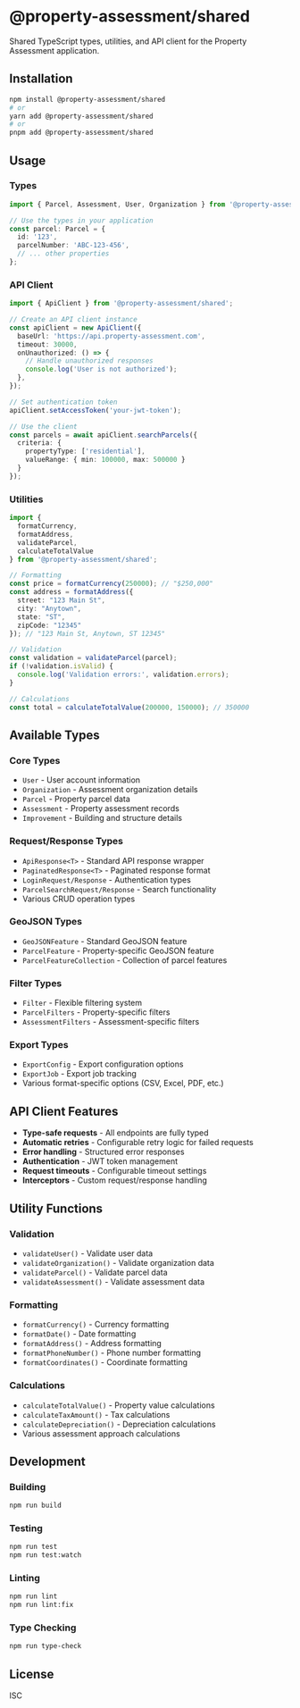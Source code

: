 # @property-assessment/shared

Shared TypeScript types, utilities, and API client for the Property Assessment application.

## Installation

```bash
npm install @property-assessment/shared
# or
yarn add @property-assessment/shared
# or
pnpm add @property-assessment/shared
```

## Usage

### Types

```typescript
import { Parcel, Assessment, User, Organization } from '@property-assessment/shared';

// Use the types in your application
const parcel: Parcel = {
  id: '123',
  parcelNumber: 'ABC-123-456',
  // ... other properties
};
```

### API Client

```typescript
import { ApiClient } from '@property-assessment/shared';

// Create an API client instance
const apiClient = new ApiClient({
  baseUrl: 'https://api.property-assessment.com',
  timeout: 30000,
  onUnauthorized: () => {
    // Handle unauthorized responses
    console.log('User is not authorized');
  },
});

// Set authentication token
apiClient.setAccessToken('your-jwt-token');

// Use the client
const parcels = await apiClient.searchParcels({
  criteria: {
    propertyType: ['residential'],
    valueRange: { min: 100000, max: 500000 }
  }
});
```

### Utilities

```typescript
import { 
  formatCurrency, 
  formatAddress, 
  validateParcel,
  calculateTotalValue 
} from '@property-assessment/shared';

// Formatting
const price = formatCurrency(250000); // "$250,000"
const address = formatAddress({
  street: "123 Main St",
  city: "Anytown",
  state: "ST",
  zipCode: "12345"
}); // "123 Main St, Anytown, ST 12345"

// Validation
const validation = validateParcel(parcel);
if (!validation.isValid) {
  console.log('Validation errors:', validation.errors);
}

// Calculations
const total = calculateTotalValue(200000, 150000); // 350000
```

## Available Types

### Core Types
- `User` - User account information
- `Organization` - Assessment organization details
- `Parcel` - Property parcel data
- `Assessment` - Property assessment records
- `Improvement` - Building and structure details

### Request/Response Types
- `ApiResponse<T>` - Standard API response wrapper
- `PaginatedResponse<T>` - Paginated response format
- `LoginRequest/Response` - Authentication types
- `ParcelSearchRequest/Response` - Search functionality
- Various CRUD operation types

### GeoJSON Types
- `GeoJSONFeature` - Standard GeoJSON feature
- `ParcelFeature` - Property-specific GeoJSON feature
- `ParcelFeatureCollection` - Collection of parcel features

### Filter Types
- `Filter` - Flexible filtering system
- `ParcelFilters` - Property-specific filters
- `AssessmentFilters` - Assessment-specific filters

### Export Types
- `ExportConfig` - Export configuration options
- `ExportJob` - Export job tracking
- Various format-specific options (CSV, Excel, PDF, etc.)

## API Client Features

- **Type-safe requests** - All endpoints are fully typed
- **Automatic retries** - Configurable retry logic for failed requests
- **Error handling** - Structured error responses
- **Authentication** - JWT token management
- **Request timeouts** - Configurable timeout settings
- **Interceptors** - Custom request/response handling

## Utility Functions

### Validation
- `validateUser()` - Validate user data
- `validateOrganization()` - Validate organization data
- `validateParcel()` - Validate parcel data
- `validateAssessment()` - Validate assessment data

### Formatting
- `formatCurrency()` - Currency formatting
- `formatDate()` - Date formatting
- `formatAddress()` - Address formatting
- `formatPhoneNumber()` - Phone number formatting
- `formatCoordinates()` - Coordinate formatting

### Calculations
- `calculateTotalValue()` - Property value calculations
- `calculateTaxAmount()` - Tax calculations
- `calculateDepreciation()` - Depreciation calculations
- Various assessment approach calculations

## Development

### Building

```bash
npm run build
```

### Testing

```bash
npm run test
npm run test:watch
```

### Linting

```bash
npm run lint
npm run lint:fix
```

### Type Checking

```bash
npm run type-check
```

## License

ISC